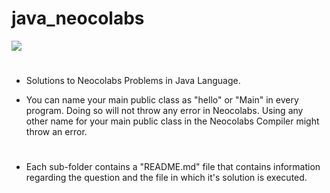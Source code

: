 # java_neocolabs

<a href="https://hits.seeyoufarm.com"><img src="https://hits.seeyoufarm.com/api/count/incr/badge.svg?url=https%3A%2F%2Fgithub.com%2FAni-RudE%2Fjava_neocolabs&count_bg=%2379C83D&title_bg=%23555555&icon=&icon_color=%23E7E7E7&title=hits&edge_flat=false"/></a>           
#
- Solutions to Neocolabs Problems in Java Language.

- You can name your main public class as "hello" or "Main" in every program. Doing so will not throw any error in Neocolabs. Using any other name for your main public class in the Neocolabs Compiler might throw an error.
#
- Each sub-folder contains a "README.md" file that contains information regarding the question and the file in which it's solution is executed.
#
